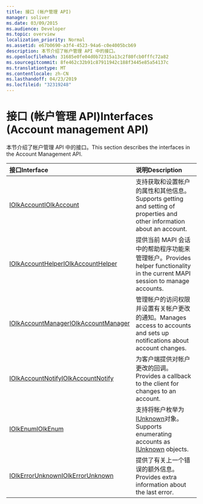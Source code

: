```yaml
---
title: 接口 (帐户管理 API)
manager: soliver
ms.date: 03/09/2015
ms.audience: Developer
ms.topic: overview
localization_priority: Normal
ms.assetid: e67b0690-a3f4-4523-94a6-c0e4005bcb69
description: 本节介绍了帐户管理 API 中的接口。
ms.openlocfilehash: 31685e0fe04d0b72315a13c2f80fcb0fffc72a82
ms.sourcegitcommit: 8fe462c32b91c87911942c188f3445e85a54137c
ms.translationtype: MT
ms.contentlocale: zh-CN
ms.lasthandoff: 04/23/2019
ms.locfileid: "32319248"
---
```

# <a name="interfaces-account-management-api"></a><span data-ttu-id="0caff-103">接口 (帐户管理 API)</span><span class="sxs-lookup"><span data-stu-id="0caff-103">Interfaces (Account management API)</span></span>

<span data-ttu-id="0caff-104">本节介绍了帐户管理 API 中的接口。</span><span class="sxs-lookup"><span data-stu-id="0caff-104">This section describes the interfaces in the Account Management API.</span></span>
  
|<span data-ttu-id="0caff-105">**接口**</span><span class="sxs-lookup"><span data-stu-id="0caff-105">**Interface**</span></span>|<span data-ttu-id="0caff-106">**说明**</span><span class="sxs-lookup"><span data-stu-id="0caff-106">**Description**</span></span>|
|:-----|:-----|
|[<span data-ttu-id="0caff-107">IOlkAccount</span><span class="sxs-lookup"><span data-stu-id="0caff-107">IOlkAccount</span></span>](iolkaccount.md) <br/> |<span data-ttu-id="0caff-108">支持获取和设置帐户的属性和其他信息。</span><span class="sxs-lookup"><span data-stu-id="0caff-108">Supports getting and setting of properties and other information about an account.</span></span>  <br/> |
|[<span data-ttu-id="0caff-109">IOlkAccountHelper</span><span class="sxs-lookup"><span data-stu-id="0caff-109">IOlkAccountHelper</span></span>](iolkaccounthelper.md) <br/> |<span data-ttu-id="0caff-110">提供当前 MAPI 会话中的帮助程序功能来管理帐户。</span><span class="sxs-lookup"><span data-stu-id="0caff-110">Provides helper functionality in the current MAPI session to manage accounts.</span></span>  <br/> |
|[<span data-ttu-id="0caff-111">IOlkAccountManager</span><span class="sxs-lookup"><span data-stu-id="0caff-111">IOlkAccountManager</span></span>](iolkaccountmanager.md) <br/> |<span data-ttu-id="0caff-112">管理帐户的访问权限并设置有关帐户更改的通知。</span><span class="sxs-lookup"><span data-stu-id="0caff-112">Manages access to accounts and sets up notifications about account changes.</span></span>  <br/> |
|[<span data-ttu-id="0caff-113">IOlkAccountNotify</span><span class="sxs-lookup"><span data-stu-id="0caff-113">IOlkAccountNotify</span></span>](iolkaccountnotify.md) <br/> |<span data-ttu-id="0caff-114">为客户端提供对帐户更改的回调。</span><span class="sxs-lookup"><span data-stu-id="0caff-114">Provides a callback to the client for changes to an account.</span></span>  <br/> |
|[<span data-ttu-id="0caff-115">IOlkEnum</span><span class="sxs-lookup"><span data-stu-id="0caff-115">IOlkEnum</span></span>](iolkenum.md) <br/> |<span data-ttu-id="0caff-116">支持将帐户枚举为[IUnknown](https://docs.microsoft.com/windows/desktop/api/unknwn/nn-unknwn-iunknown)对象。</span><span class="sxs-lookup"><span data-stu-id="0caff-116">Supports enumerating accounts as [IUnknown](https://docs.microsoft.com/windows/desktop/api/unknwn/nn-unknwn-iunknown) objects.</span></span>  <br/> |
|[<span data-ttu-id="0caff-117">IOlkErrorUnknown</span><span class="sxs-lookup"><span data-stu-id="0caff-117">IOlkErrorUnknown</span></span>](iolkerrorunknown.md) <br/> |<span data-ttu-id="0caff-118">提供了有关上一个错误的额外信息。</span><span class="sxs-lookup"><span data-stu-id="0caff-118">Provides extra information about the last error.</span></span>  <br/> |
   

